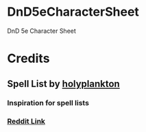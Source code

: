 # DnD5eCharacterSheet
DnD 5e Character Sheet

# Credits
## Spell List by [holyplankton](https://www.reddit.com/user/holyplankton)
### Inspiration for spell lists
### [Reddit Link](https://www.reddit.com/r/dndnext/comments/2qo2em/i_made_spell_cards_for_every_spell_in_the_phb/)